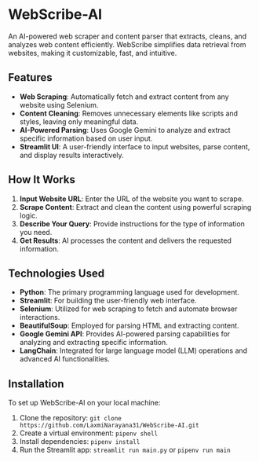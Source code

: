 # WebScribe-AI

An AI-powered web scraper and content parser that extracts, cleans, and analyzes web content efficiently. WebScribe simplifies data retrieval from websites, making it customizable, fast, and intuitive.

## Features

- **Web Scraping**: Automatically fetch and extract content from any website using Selenium.
- **Content Cleaning**: Removes unnecessary elements like scripts and styles, leaving only meaningful data.
- **AI-Powered Parsing**: Uses Google Gemini to analyze and extract specific information based on user input.
- **Streamlit UI**: A user-friendly interface to input websites, parse content, and display results interactively.

## How It Works

1. **Input Website URL**: Enter the URL of the website you want to scrape.
2. **Scrape Content**: Extract and clean the content using powerful scraping logic.
3. **Describe Your Query**: Provide instructions for the type of information you need.
4. **Get Results**: AI processes the content and delivers the requested information.

## Technologies Used

- **Python**: The primary programming language used for development.
- **Streamlit**: For building the user-friendly web interface.
- **Selenium**: Utilized for web scraping to fetch and automate browser interactions.
- **BeautifulSoup**: Employed for parsing HTML and extracting content.
- **Google Gemini API**: Provides AI-powered parsing capabilities for analyzing and extracting specific information.
- **LangChain**: Integrated for large language model (LLM) operations and advanced AI functionalities.

## Installation

To set up WebScribe-AI on your local machine:

1. Clone the repository: `git clone https://github.com/LaxmiNarayana31/WebScribe-AI.git`
2. Create a virtual environment: `pipenv shell`
3. Install dependencies: `pipenv install`
4. Run the Streamlit app: `streamlit run main.py` or `pipenv run main`
